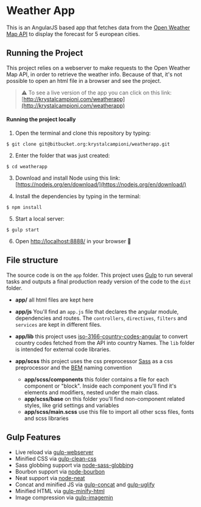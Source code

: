 # Weather App

This is an AngularJS based app that fetches data from the [Open Weather Map API](http://openweathermap.org/) to display the forecast for 5 european cities.

## Running the Project
This project relies on a webserver to make requests to the Open Weather Map API, in order to retrieve the weather info. Because of that, it's not possible to open an html file in a browser and see the project.

> ⚠️ To see a live version of the app you can click on this link: [http://krystalcampioni.com/weatherapp](http://krystalcampioni.com/weatherapp)

#### Running the project locally
1. Open the terminal and clone this repository by typing:

 `$ git clone git@bitbucket.org:krystalcampioni/weatherapp.git`

2. Enter the folder that was just created:

  `$ cd weatherapp`

3. Download and install Node using this link:
  [https://nodejs.org/en/download/](https://nodejs.org/en/download/)

4. Install the dependencies by typing in the terminal:

  `$ npm install`

5. Start a local server:

  `$ gulp start`

6. Open [http://localhost:8888/](http://localhost:8888/) in your browser 🚀

## File structure
The source code is on the `app` folder. This project uses [Gulp](http://gulpjs.com/) to run several tasks and outputs a final production ready version of the code to the `dist` folder.

* **app/** all html files are kept here

* **app/js**
You'll find an `app.js` file that declares the angular module, dependencies and routes. The `controllers`, `directives`, `filters` and `services` are kept in different files.

* **app/lib** this project uses [iso-3166-country-codes-angular](https://github.com/rsertelon/iso-3166-country-codes-angular) to convert country codes fetched from the API into country Names. The `lib` folder is intended for external code libraries.

* **app/scss** this project uses the css preprocessor [Sass](http://sass-lang.com/) as a css preprocessor and the [BEM](http://getbem.com/naming/) naming convention
  * **app/scss/components** this folder contains a file for each component or "block". Inside each component you'll find it's elements and modifiers, nested under the main class.
  * **app/scss/base** on this folder you'll find non-component related styles, like grid settings and variables
  * **app/scss/main.scss** use this file to import all other scss files, fonts and scss libraries



## Gulp Features
 - Live reload via [gulp-webserver](https://www.npmjs.com/package/gulp-webserver)
 - Minified CSS via [gulp-clean-css](https://www.npmjs.com/package/gulp-clean-css)
 - Sass globbing support via [node-sass-globbing](https://www.npmjs.com/package/node-sass-globbing)
 - Bourbon support via [node-bourbon](https://www.npmjs.com/package/node-bourbon)
 - Neat support via [node-neat](https://www.npmjs.com/package/node-neat)
 - Concat and minified JS via [gulp-concat](https://www.npmjs.com/package/gulp-concat) and [gulp-uglify](https://www.npmjs.com/package/gulp-uglify)
 - Minified HTML via [gulp-minify-html](https://www.npmjs.com/package/gulp-minify-html)
 - Image compression via [gulp-imagemin](https://github.com/sindresorhus/gulp-imagemin)
